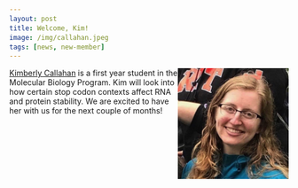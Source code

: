 ```yaml
---
layout: post
title: Welcome, Kim!
image: /img/callahan.jpeg
tags: [news, new-member]
---
```

<img align="right" src="/img/callahan.jpeg" style="width:200px !important;height:200px !important;" />
<a href="/docs/callahan-resume.pdf">Kimberly Callahan</a> is a first year student in the Molecular Biology Program. Kim will look into how certain stop codon contexts affect RNA and protein stability. We are excited to have her with us for the next couple of months!
<br>
<br>

